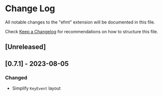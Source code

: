 # Change Log

All notable changes to the "efmt" extension will be documented in this file.

Check [Keep a Changelog](http://keepachangelog.com/) for recommendations on how to structure this file.

## [Unreleased]

## [0.7.1] - 2023-08-05

### Changed

- Simplify `KeyEvent` layout

